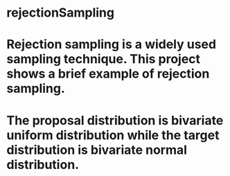 # rejectionSampling
# Rejection sampling is a widely used sampling technique. This project shows a brief example of rejection sampling. 
# The proposal distribution is bivariate uniform distribution while the target distribution is bivariate normal distribution. 
